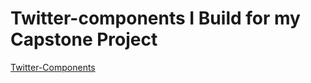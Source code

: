 # Twitter-components I Build for my Capstone Project
<a href="https://zeal20000.github.io/Twitter-components/src/">Twitter-Components</a>

